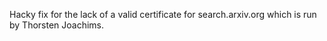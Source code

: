 Hacky fix for the lack of a valid certificate for search.arxiv.org which is run by Thorsten Joachims.
